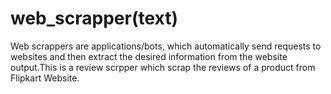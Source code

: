 # web_scrapper(text)
Web scrappers are applications/bots, which automatically send requests to websites and then extract the desired information from the website output.This is a review scrpper which scrap the reviews of a product from Flipkart Website.
